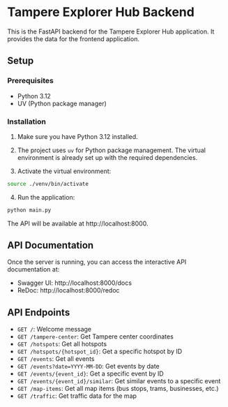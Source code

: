 # Tampere Explorer Hub Backend

This is the FastAPI backend for the Tampere Explorer Hub application. It provides the data for the frontend application.

## Setup

### Prerequisites

- Python 3.12
- UV (Python package manager)

### Installation

1. Make sure you have Python 3.12 installed.

2. The project uses `uv` for Python package management. The virtual environment is already set up with the required dependencies.

3. Activate the virtual environment:

```bash
source ./venv/bin/activate
```

4. Run the application:

```bash
python main.py
```

The API will be available at http://localhost:8000.

## API Documentation

Once the server is running, you can access the interactive API documentation at:

- Swagger UI: http://localhost:8000/docs
- ReDoc: http://localhost:8000/redoc

## API Endpoints

- `GET /`: Welcome message
- `GET /tampere-center`: Get Tampere center coordinates
- `GET /hotspots`: Get all hotspots
- `GET /hotspots/{hotspot_id}`: Get a specific hotspot by ID
- `GET /events`: Get all events
- `GET /events?date=YYYY-MM-DD`: Get events by date
- `GET /events/{event_id}`: Get a specific event by ID
- `GET /events/{event_id}/similar`: Get similar events to a specific event
- `GET /map-items`: Get all map items (bus stops, trams, businesses, etc.)
- `GET /traffic`: Get traffic data for the map
